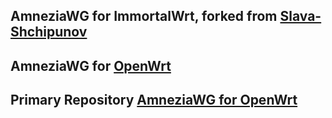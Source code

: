 AmneziaWG for ImmortalWrt, forked from [Slava-Shchipunov](https://github.com/Slava-Shchipunov/awg-openwrt)
-------------------------
AmneziaWG for [OpenWrt](https://github.com/samara1531/awg-openwrt/releases)
-----------------------
Primary Repository [AmneziaWG for OpenWrt](https://github.com/amnezia-vpn/amneziawg-openwrt)
--------------------------
